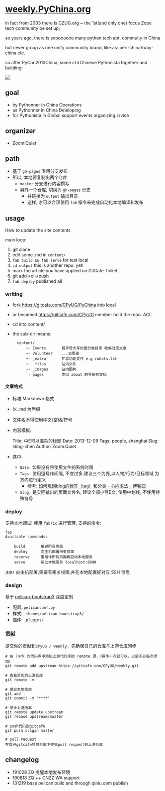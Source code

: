 # [weekly.PyChina.org](http://weekly.pychina.org/)

in fact from 2003 there is CZUG.org ~ the 1st(and only one) focus Zope tech community be set up;

so years ago, there is soooooooo many python tech abt. commuity in China

but never group as one unify community brand,
like as: perl-china/ruby-china etc. 

so after PyCon2013China, some `old` Chinese Pythonista together and building:

![](PyChina_logo_131217_zq_h200.png)

## goal

- by Pythonner in China Operations
- as Pythonner in China Deleloping
- for Pythonista in Global support events organizing srvice


## organizer

- Zoom.Quiet

## path

- 基于 `gh-pages` 专用分支发布
- 所以, 本地要复制出两个仓库
    + `master` 分支进行内容撰写
    + 另外一个仓库, 切换为 `gh-pages` 分支
        * 并链接为 `output` 输出目录
        * 这样, 才可以合理使用 `fab` 指令来完成自动化本地编译和发布


## usage
How to update the site contents

main loop:

1. git clone
1. edit some .md in `content/`
1. `fab build && fab serve` for test local
1. `cd output` this is another repo. yet!
1. mark the article you have applied on GitCafe Ticket
1. git add->ci->push
1. `fab deploy` published all

### writing

- fork https://gitcafe.com/CPyUG/PyChina into local
- or becamed https://gitcafe.com/CPyUG member hold the repo. ACL
- cd into content/
- the sub-dir means:

        content/
            +- Events       首字母大写的是分类目录 收集对应文章
            +- Volunteer    ...志愿者
            +- _extra       扩展功能文件 e.g robots.txt
            +- _files       站内文件
            +- _images      站内图片
            `- pages        类似 about 的导航栏文档

#### 文章格式
- 标准 Markdown 格式
- 以 .md 为后缀
- 文件名不得使用中文/空格/符号
- 内容模板:

    Title: 中E可以混杂的标题
    Date: 2013-12-09
    Tags: people, shanghai
    Slug: sting-chen
    Author: Zoom.Quiet

- 其中:
    - `Date:` 如果没有将使用文件的系统时间
    - `Tags:` 使用逗号作间隔, 不宜过多,建议三个为界,以人物/行为/目标领域 为方向进行定义
        - 参考: [如何规划blog的标签（tag）和分类 - 心内求法 - 博客园](http://www.cnblogs.com/holbrook/archive/2012/11/05/2755268.html)
    - `Slug:` 是实际输出的页面文件名, 建议全部小写E文, 使用中划线, 不使用特殊符号


### deploy

支持本地调试! 使用 `fabric` 进行管理, 支持的命令:

    fab 
    Available commands:

        build       编译所有页面
        deploy      向主机部署所有页面
        reserve     重编译所有页面再启动本地服务
        serve       启动本地服务 localhost:8000


`注意!` 向主机部署,需要有相关权限,并在本地配置好对应 SSH 信息

### design

基于 [pelican-bootstrap3](https://github.com/getpelican/pelican-themes/tree/master/pelican-bootstrap3) 深度定制

- 配置: `pelicanconf.py`
- 样式: `_themes/pelican-bootstrap3/`
- 插件: `_plugins/`


### 贡献

提交你的贡献到`CPyUG / weekly`，先确保自己的仓库与上游仓库同步

    # 在 Fork 的代码库中添加上游代码库的 remote 源，（操作一次就可以，以后不必每次添加）
    git remote add upstream https://gitcafe.com/CPyUG/weekly.git

    # 查看添加的上游仓库
    git remote -v

    # 提交本地修改
    git add .
    git commit -m "****"

    # 同步上游版本
    git remote update upstream
    git rebase upstream/master

    # push代码到gitcafe
    git push origin master

    # pull request
    在自己gitcafe项目仓库下提交pull request到上游仓库

 

## changelog

- 191028 ZQ 提醒本地发布环境
- 190818 ZQ ++ CNZZ WA support
- 131219 base pelican build and through qiniu.com publish

